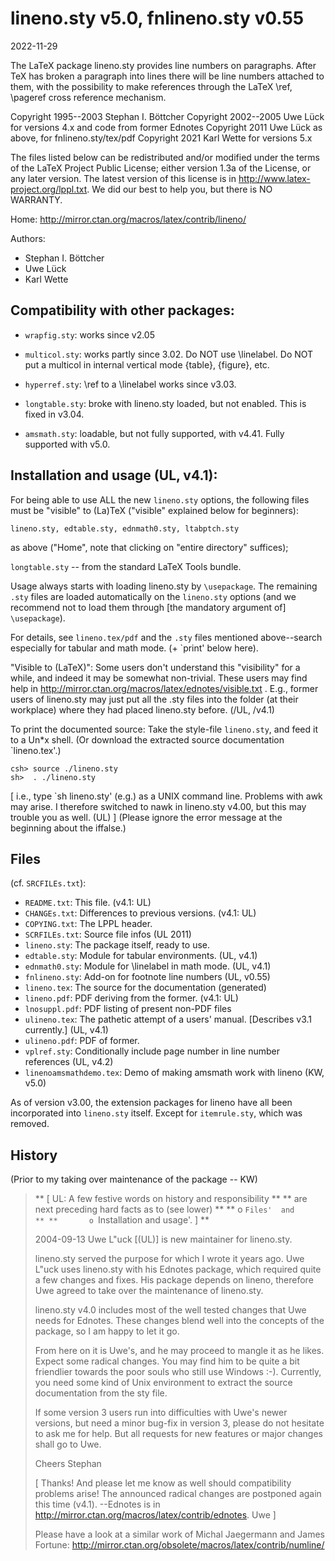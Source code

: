 # lineno.sty v5.0, fnlineno.sty v0.55

2022-11-29

The LaTeX package lineno.sty provides line numbers on paragraphs.  After TeX has
broken a paragraph into lines there will be line numbers attached to them, with
the possibility to make references through the LaTeX \ref, \pageref cross
reference mechanism.

Copyright 1995--2003 Stephan I. Böttcher
Copyright 2002--2005 Uwe Lück for versions 4.x and code from former Ednotes
Copyright 2011 Uwe Lück as above, for fnlineno.sty/tex/pdf
Copyright 2021 Karl Wette for versions 5.x

The files listed below can be redistributed and/or modified under the terms of
the LaTeX Project Public License; either version 1.3a of the License, or any
later version.  The latest version of this license is in
http://www.latex-project.org/lppl.txt. We did our best to help you, but there is
NO WARRANTY.

Home: http://mirror.ctan.org/macros/latex/contrib/lineno/

Authors:

- Stephan I. Böttcher
- Uwe Lück
- Karl Wette

## Compatibility with other packages:

- `wrapfig.sty`: works since v2.05

- `multicol.sty`: works partly since 3.02.  Do NOT use \linelabel.  Do NOT put a
  multicol in internal vertical mode {table}, {figure}, etc.

- `hyperref.sty`: \ref to a \linelabel works since v3.03.

- `longtable.sty`: broke with lineno.sty loaded, but not enabled.  This is fixed
  in v3.04.

- `amsmath.sty`: loadable, but not fully supported, with v4.41.  Fully supported
  with v5.0.

## Installation and usage (UL, v4.1):

For being able to use ALL the new `lineno.sty` options, the following files must
be "visible" to (La)TeX ("visible" explained below for beginners):

```lineno.sty, edtable.sty, ednmath0.sty, ltabptch.sty```

as above ("Home", note that clicking on "entire directory" suffices);

`longtable.sty` -- from the standard LaTeX Tools bundle.

Usage always starts with loading lineno.sty by `\usepackage`.  The remaining
`.sty` files are loaded automatically on the `lineno.sty` options (and we
recommend not to load them through [the mandatory argument of] `\usepackage`).

For details, see `lineno.tex/pdf` and the `.sty` files mentioned above--search
especially for tabular and math mode.  (+ `print' below here).

"Visible to (LaTeX)": Some users don't understand this "visibility" for a while,
and indeed it may be somewhat non-trivial. These users may find help in
http://mirror.ctan.org/macros/latex/ednotes/visible.txt . E.g., former users of
lineno.sty may just put all the .sty files into the folder (at their workplace)
where they had placed lineno.sty before.  (/UL, /v4.1)

To print the documented source: Take the style-file `lineno.sty`, and feed it to
a Un*x shell.  (Or download the extracted source documentation `lineno.tex'.)
```
csh> source ./lineno.sty
sh>  . ./lineno.sty
```
[ i.e., type `sh lineno.sty' (e.g.) as a UNIX command line.  Problems with awk
may arise. I therefore switched to nawk in lineno.sty v4.00, but this may
trouble you as well.  (UL) ] (Please ignore the error message at the beginning
about the iffalse.)

## Files

(cf. `SRCFILEs.txt`):

- `README.txt`: This file. (v4.1: UL)
- `CHANGEs.txt`: Differences to previous versions. (v4.1: UL)
- `COPYING.txt`: The LPPL header.
- `SCRFILEs.txt`: Source file infos (UL 2011)
- `lineno.sty`: The package itself, ready to use.
- `edtable.sty`: Module for tabular environments. (UL, v4.1)
- `ednmath0.sty`: Module for \linelabel in math mode. (UL, v4.1)
- `fnlineno.sty`: Add-on for footnote line numbers (UL, v0.55)
- `lineno.tex`: The source for the documentation (generated)
- `lineno.pdf`: PDF deriving from the former. (v4.1: UL)
- `lnosuppl.pdf`: PDF listing of present non-PDF files
- `ulineno.tex`: The pathetic attempt of a users' manual. [Describes v3.1 currently.] (UL, v4.1)
- `ulineno.pdf`: PDF of former.
- `vplref.sty`: Conditionally include page number in line number references (UL, v4.2)
- `linenoamsmathdemo.tex`: Demo of making amsmath work with lineno (KW, v5.0)

As of version v3.00, the extension packages for lineno have all been
incorporated into `lineno.sty` itself.  Except for `itemrule.sty`, which was
removed.

## History

(Prior to my taking over maintenance of the package -- KW)

> ** [ UL: A few festive words on history and responsibility   **
> **       are next preceding hard facts as to (see lower)     **
> **       o `Files'  and                                      **
> **       o `Installation and usage'.                       ] **
>
> 2004-09-13 Uwe L"uck  [(UL)]  is new maintainer for lineno.sty.
>
> lineno.sty served the purpose for which I wrote it years ago.  Uwe
> L"uck uses lineno.sty with his Ednotes package, which required quite a
> few changes and fixes.  His package depends on lineno, therefore
> Uwe agreed to take over the maintenance of lineno.sty.
>
> lineno.sty v4.0 includes most of the well tested changes that Uwe
> needs for Ednotes.  These changes blend well into the concepts of the
> package, so I am happy to let it go.
>
> From here on it is Uwe's, and he may proceed to mangle it as he likes.
> Expect some radical changes.  You may find him to be quite a bit
> friendlier towards the poor souls who still use Windows :-).
> Currently, you need some kind of Unix environment to extract the
> source documentation from the sty file.
>
> If some version 3 users run into difficulties with Uwe's newer
> versions, but need a minor bug-fix in version 3, please do not
> hesitate to ask me for help.  But all requests for new features or
> major changes shall go to Uwe.
>
> Cheers
> Stephan
>
> [ Thanks!  And please let me know as well should
>   compatibility problems arise!  The announced radical
>   changes are postponed again this time (v4.1).
>   --Ednotes is in
>     http://mirror.ctan.org/macros/latex/contrib/ednotes.
>                                                    Uwe ]
>
> Please have a look at a similar work of Michal Jaegermann and James
> Fortune:
>          http://mirror.ctan.org/obsolete/macros/latex/contrib/numline/
